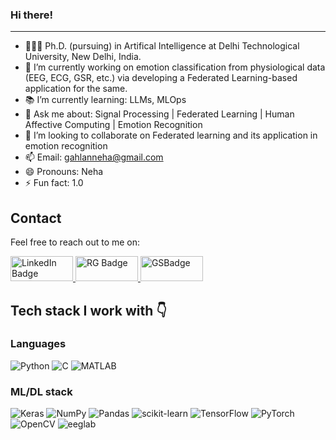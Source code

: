 ### Hi there!
--------------------
+ 🧑🏻‍🎓 Ph.D. (pursuing) in Artifical Intelligence at Delhi Technological University, New Delhi, India.
+ 🌱 I’m currently working on emotion classification from physiological data (EEG, ECG, GSR, etc.) via developing a Federated Learning-based application for the same.
+ 📚 I’m currently learning: LLMs, MLOps
+ 💬 Ask me about: Signal Processing | Federated Learning | Human Affective Computing | Emotion Recognition
+ 👯 I’m looking to collaborate on Federated learning and its application in emotion recognition
+ 📫 Email: gahlanneha@gmail.com
+ 😄 Pronouns: Neha
+ ⚡ Fun fact: 1.0

## Contact

Feel free to reach out to me on:

<div id="badges">
  <a href="your-linkedin-URL">
    <img src="https://img.shields.io/badge/LinkedIn-blue?style=for-the-badge&logo=linkedin&logoColor=white" alt="LinkedIn Badge" width="100" height="40">
  </a>
  <a href="https://www.researchgate.net/profile/Neha-Gahlan">
    <img src="https://github.com/NehaGahlan/NehaGahlan/assets/42992015/5e936fd7-af92-4949-9d1e-0da8a002e915" alt="RG Badge"width="100" height="40">
  </a>
  <a href="https://scholar.google.com/citations?user=oaiWFEEAAAAJ&hl=en&oi=ao">
    <img src="https://github.com/NehaGahlan/NehaGahlan/assets/42992015/b094c9fa-3ea3-472b-bf48-ff53ad0ffcf1" alt="GSBadge" width="100" height="40">
  </a>
</div>


## Tech stack I work with 👇

### Languages
![Python](https://img.shields.io/badge/Python-3776AB?style=flat&logo=python&logoColor=white)
![C](https://img.shields.io/badge/C-00599C?style=flat&logo=c&logoColor=white)
![MATLAB](https://img.shields.io/badge/MATLAB-0076A8?style=flat&logo=mathworks&logoColor=white)

### ML/DL stack
![Keras](https://img.shields.io/badge/Keras-D00000?style=flat&logo=Keras&logoColor=white)
![NumPy](https://img.shields.io/badge/NumPy-013243?style=flat&logo=numpy&logoColor=white)
![Pandas](https://img.shields.io/badge/Pandas-150458?style=flat&logo=pandas&logoColor=white)
![scikit-learn](https://img.shields.io/badge/scikit_learn-F7931E?style=flat&logo=scikit-learn&logoColor=white)
![TensorFlow](https://img.shields.io/badge/TensorFlow-FF6F00?style=flat&logo=tensorflow&logoColor=white)
![PyTorch](https://img.shields.io/badge/PyTorch-EE4C2C?style=flat&logo=PyTorch&logoColor=white)
![OpenCV](https://img.shields.io/badge/OpenCV-5C3EE8?style=flat&logo=opencv&logoColor=white)
![eeglab](https://img.shields.io/badge/eeglab-3776AB?style=flat&logo=eeglab&logoColor=white)

